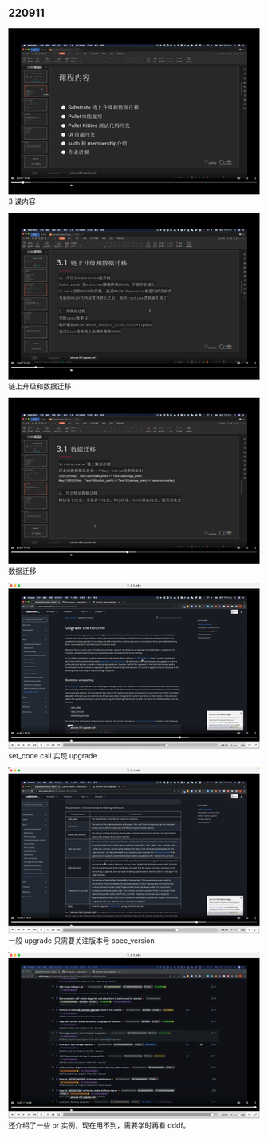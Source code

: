 ## 220911

<img src='./img/2022-09-11-09-17-52.png' height=333px></img>  
3 课内容

<img src='./img/2022-09-11-09-19-00.png' height=333px></img>  
链上升级和数据迁移

<img src='./img/2022-09-11-09-25-42.png' height=333px></img>  
数据迁移

<img src='./img/2022-09-11-09-28-11.png' height=333px></img>  
set_code call 实现 upgrade

<img src='./img/2022-09-11-09-29-25.png' height=333px></img>  
一般 upgrade 只需要关注版本号 spec_version

<img src='./img/2022-09-11-09-32-45.png' height=333px></img>  
还介绍了一些 pr 实例，现在用不到，需要学时再看 dddf。
